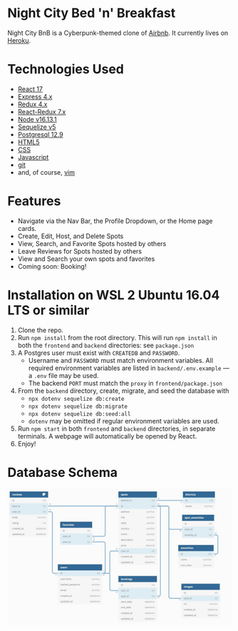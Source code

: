 # Night City Bed 'n' Breakfast
Night City BnB is a Cyberpunk-themed clone of [Airbnb](https://www.airbnb.com/). It currently lives on [Heroku](https://night-city-bnb.herokuapp.com).


# Technologies Used

- [React 17](https://17.reactjs.org/)
- [Express 4.x](http://expressjs.com/)
- [Redux 4.x](https://react-redux.js.org/)
- [React-Redux 7.x](https://react-redux.js.org/)
- [Node v16.13.1](https://nodejs.dev/)
- [Sequelize v5](https://sequelize.org/v5/)
- [Postgresql 12.9](https://www.postgresql.org/)
- [HTML5](https://html.spec.whatwg.org/)
- [CSS](https://www.w3.org/Style/CSS/#specs)
- [Javascript](https://developer.mozilla.org/en-US/docs/Web/JavaScript)
- [git](https://git-scm.com/)
- and, of course, [vim](https://www.vim.org/)

# Features

- Navigate via the Nav Bar, the Profile Dropdown, or the Home page cards.
- Create, Edit, Host, and Delete Spots
- View, Search, and Favorite Spots hosted by others
- Leave Reviews for Spots hosted by others
- View and Search your own spots and favorites
- Coming soon: Booking!

# Installation on WSL 2 Ubuntu 16.04 LTS or similar

1. Clone the repo.
2. Run `npm install` from the root directory. This will run `npm install` in both the `frontend` and `backend` directories: see `package.json`
3. A Postgres user must exist with `CREATEDB` and `PASSWORD`. 
    - Username and `PASSWORD` must match environment variables. All required environment variables are listed in `backend/.env.example` — a `.env` file may be used.
    - The backend `PORT` must match the `proxy` in `frontend/package.json`
4. From the `backend` directory, create, migrate, and seed the database with
    - `npx dotenv sequelize db:create`
    - `npx dotenv sequelize db:migrate`
    - `npx dotenv sequelize db:seed:all`
    - `dotenv` may be omitted if regular environment variables are used.
5. Run `npm start` in both `frontend` and `backend` directories, in separate terminals. A webpage will automatically be opened by React.
7. Enjoy!

# Database Schema

![dbdiagram](./db_schema.JPG)

